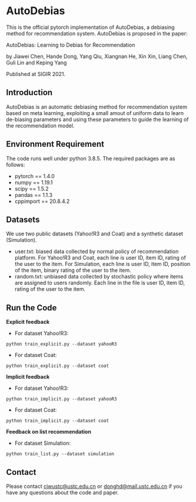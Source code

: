 # AutoDebias

This is the official pytorch implementation of AutoDebias, a debiasing method for recommendation system. AutoDebias is proposed in the paper:

AutoDebias: Learning to Debias for Recommendation

by  Jiawei Chen, Hande Dong, Yang Qiu, Xiangnan He, Xin Xin, Liang Chen, Guli Lin and Keping Yang

Published at SIGIR 2021. 

## Introduction

AutoDebias is an automatic debiasing method for recommendation system based on meta learning, exploiting a small amout of uniform data to learn de-biasing parameters and using these parameters to guide the learning of the recommendation model. 

## Environment Requirement

The code runs well under python 3.8.5. The required packages are as follows:

- pytorch == 1.4.0
- numpy == 1.19.1
- scipy == 1.5.2
- pandas == 1.1.3
- cppimport == 20.8.4.2

## Datasets

We use two public datasets (Yahoo!R3 and Coat) and a synthetic dataset (Simulation). 

- user.txt: biased data collected by normal policy of recommendation platform. For Yahoo!R3 and Coat, each line is user ID, item ID, rating of the user to the item. For Simulation, each line is user ID, item ID, position of the item, binary rating of the user to the item. 
- random.txt: unbiased data collected by stochastic policy where items are assigned to users randomly. Each line in the file is user ID, item ID, rating of the user to the item. 

## Run the Code

**Explicit feedback**

- For dataset Yahoo!R3:

```shell
python train_explicit.py --dataset yahooR3
```

- For dataset Coat:

```shell
python train_explicit.py --dataset coat
```

**Implicit feedback**

- For dataset Yahoo!R3:

```shell
python train_implicit.py --dataset yahooR3
```

- For dataset Coat:

```shell
python train_implicit.py --dataset coat
```

**Feedback on list recommendation**

- For dataset Simulation:

```shell
python train_list.py --dataset simulation
```

## Contact

Please contact cjwustc@ustc.edu.cn or [donghd@mail.ustc.edu.cn](mailto:donghd@mail.ustc.edu.cn) if you have any questions about the code and paper.

